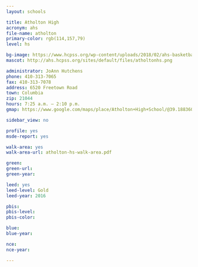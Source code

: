 ```yaml
---
layout: schools

title: Atholton High
acronym: ahs
file-name: atholton
primary-color: rgb(114,157,79)
level: hs

bg-image: https://www.hcpss.org/wp-content/uploads/2018/02/ahs-basketball-team.jpg
mascot: http://ahs.hcpss.org/sites/default/files/atholtonhs.png

administrator: JoAnn Hutchens
phone: 410-313-7065
fax: 410-313-7078
address: 6520 Freetown Road
town: Columbia
zip: 21044
hours: 7:25 a.m. – 2:10 p.m.
gmap: https://www.google.com/maps/place/Atholton+High+School/@39.1883603,-76.8825817,17z/data=!3m1!4b1!4m2!3m1!1s0x89b7defb0aa07007:0x1ec6b27eb9cdd52f?hl=en

sidebar_view: no

profile: yes
msde-report: yes 

walk-area: yes
walk-area-url: atholton-hs-walk-area.pdf

green:
green-url:
green-year:

leed: yes
leed-level: Gold
leed-year: 2016

pbis:
pbis-level:
pbis-color:

blue: 
blue-year:

nce:
nce-year:

---
```

